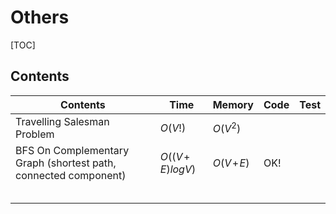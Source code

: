 # Others



[TOC]



## Contents

| Contents                                                     | Time               | Memory       | Code | Test |
| ------------------------------------------------------------ | ------------------ | ------------ | ---- | ---- |
| Travelling Salesman Problem                                  | $O(V!)$            | $O(V^2)$     |      |      |
| BFS On Complementary Graph (shortest path, connected component) | $O((V\!+\!E)logV)$ | $O(V\!+\!E)$ | OK!  |      |
|                                                              |                    |              |      |      |
|                                                              |                    |              |      |      |
|                                                              |                    |              |      |      |
|                                                              |                    |              |      |      |
|                                                              |                    |              |      |      |

